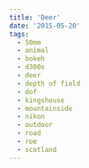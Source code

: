```yaml
---
title: 'Deer'
date: '2015-05-20'
tags:
  - 50mm
  - animal
  - bokeh
  - d300s
  - deer
  - depth of field
  - dof
  - kingshouse
  - mountainside
  - nikon
  - outdoor
  - road
  - roe
  - scotland
---
```

